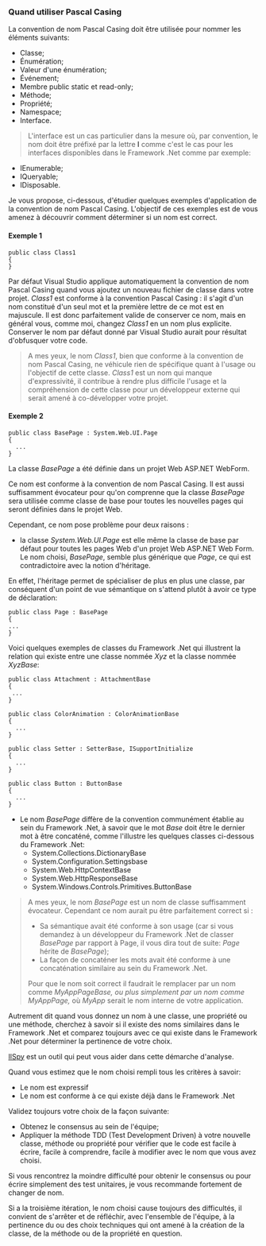### Quand utiliser Pascal Casing


La convention de nom Pascal Casing doit être utilisée pour nommer les éléments suivants:
* Classe;
* Énumération;
* Valeur d'une énumération;
* Événement;
* Membre public static et read-only;
* Méthode;
* Propriété;
* Namespace;
* Interface.

>L'interface est un cas particulier dans la mesure où, par convention, le nom doit être préfixé par la lettre **I** comme c'est le cas pour les interfaces disponibles dans le Framework .Net comme par exemple:
* IEnumerable;
* IQueryable;
* IDisposable.

Je vous propose, ci-dessous, d'étudier quelques exemples d'application de la convention de nom Pascal Casing.
L'objectif de ces exemples est de vous amenez à découvrir comment déterminer si un nom est correct.  

#### Exemple 1
```Csharp
public class Class1
{
}
```
 Par défaut Visual Studio applique automatiquement la convention de nom Pascal Casing quand vous ajoutez un nouveau fichier de classe dans votre projet.
 *Class1* est conforme à la convention Pascal Casing : il s'agit d'un nom constitué d'un seul mot et la première lettre de ce mot est en majuscule.
 Il est donc parfaitement valide de conserver ce nom, mais en général vous, comme moi, changez *Class1* en un nom plus explicite. Conserver le nom par défaut donné par Visual Studio aurait pour résultat d'obfusquer votre code.
 
 >A mes yeux, le nom *Class1*, bien que conforme à la convention de nom Pascal Casing, ne véhicule rien de spécifique quant à l'usage ou l'objectif de cette classe. *Class1* est un nom qui manque d'expressivité, il contribue à rendre plus difficile l'usage et la compréhension de cette classe pour un développeur externe qui serait amené à co-développer votre projet. 
  
  #### Exemple 2
```Csharp
public class BasePage : System.Web.UI.Page
{
  ...
}
```
  La classe *BasePage* a été définie dans un projet Web ASP.NET WebForm.
  
  Ce nom est conforme à la convention de nom Pascal Casing.
  Il est aussi suffisamment évocateur pour qu'on comprenne que la classe *BasePage* sera utilisée comme classe de base pour toutes les nouvelles pages qui seront définies dans le projet Web.
  
  Cependant, ce nom pose problème pour deux raisons :
  * la classe *System.Web.UI.Page* est elle même la classe de base par défaut pour toutes les pages Web d'un projet Web ASP.NET Web Form.
  Le nom choisi, *BasePage*, semble plus générique que *Page*, ce qui est contradictoire avec la notion d'héritage.
  
  En effet, l'héritage permet de spécialiser de plus en plus une classe, par conséquent d'un point de vue sémantique on s'attend plutôt à avoir ce type de déclaration:
  
  ```Csharp
public class Page : BasePage
{
  ...
}
```
  
  Voici quelques exemples de classes du Framework .Net qui illustrent la relation qui existe entre une classe nommée *Xyz* et la classe nommée *XyzBase*:
  
 ```Csharp
public class Attachment : AttachmentBase
{
  ...
}
```
```Csharp
public class ColorAnimation : ColorAnimationBase
{
  ...
}
```
```Csharp
public class Setter : SetterBase, ISupportInitialize
{
  ...
}
```
```Csharp
public class Button : ButtonBase
{
  ...
}
```
  
  * Le nom *BasePage* diffère de la convention communément établie au sein du Framework .Net, à savoir que le mot *Base* doit être le dernier mot à être concaténé, comme l'illustre les quelques classes ci-dessous du Framework .Net:
    * System.Collections.DictionaryBase
    * System.Configuration.Settingsbase
    * System.Web.HttpContextBase
    * System.Web.HttpResponseBase
    * System.Windows.Controls.Primitives.ButtonBase
  
  
 > A mes yeux, le nom *BasePage* est un nom de classe suffisamment évocateur. Cependant ce nom aurait pu être parfaitement correct si :
   > * Sa sémantique avait été conforme à son usage (car si vous demandez à un développeur du Framework .Net de classer *BasePage* par rapport à Page, il vous dira tout de suite: *Page* hérite de *BasePage*); 
   > * La façon de concaténer les mots avait été conforme à une concaténation similaire au sein du Framework .Net.
   > 
   > Pour que le nom soit correct il faudrait le remplacer par un nom comme *MyAppPageBase, ou plus simplement par un nom comme MyAppPage,* où *MyApp* serait le nom interne de votre application.

Autrement dit quand vous donnez un nom à une classe, une propriété ou une méthode, cherchez à savoir si il existe des noms similaires dans le Framework .Net et comparez toujours avec ce qui existe dans le Framework .Net pour déterminer la pertinence de votre choix. 

[IlSpy](https://github.com/icsharpcode/ILSpy) est un outil qui peut vous aider dans cette démarche d'analyse.
 
 Quand vous estimez que le nom choisi rempli tous les critères à savoir:
 * Le nom est expressif
 * Le nom est conforme à ce qui existe déjà dans le Framework .Net

Validez toujours votre choix de la façon suivante:
 * Obtenez le consensus au sein de l'équipe;
 * Appliquer la méthode TDD (Test Development Driven) à votre nouvelle classe, méthode ou propriété pour vérifier que le code est facile à écrire, facile à comprendre, facile à modifier avec le nom que vous avez choisi.
 
 
 Si vous rencontrez la moindre difficulté pour obtenir le consensus ou pour écrire simplement des test unitaires, je vous recommande fortement de changer de nom.
 
   Si a la troisième itération, le nom choisi cause toujours des difficultés, il convient de s'arrêter et de réfléchir, avec l'ensemble de l'équipe, à la pertinence du ou des choix techniques qui ont amené à la création de la classe, de la méthode ou de la propriété en question.
 
 